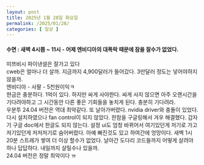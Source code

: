 ```yaml
---
layout: post
title: 2025년 1월 28일 화요일
permalink: /2025/01/28/
categories: [ 일상 ]
---
```

#### 수면 : 새벽 4시쯤 ~ 11시 - 어제 엔비디아의 대폭락 때문에 잠을 잘수가 없었다.<br/>
미쯔비시 파이낸셜은 잘가고 있다<br/>
cweb은 얼마나 더 살까. 지금까지 4,900달러가 들어갔다. 3만달러 정도는 넣어야하지 않을까.<br/>
엔비디아 - 사팔 - 5천원이익ㅋ<br/>
현금은 충분하다. 1억이 있다. 하지만 싸게 사야한다. 싸게 사지 않으면 아주 오랜시간을 기다려야하고 그 시간동안 다른 좋은 기회들을 놓치게 된다. 충분히 기다려라.<br/>
우분투 24.04 버전은 역대 최악같다. 또 날아가버렸다. nvidia driver와 충돌이 있었다.<br/>
다시 설치하였으나 fan control이 되지 않았다. 한참을 구글링해서 겨우 해결했다. 갑자기 구글 doc에서 한글도 되지 않는다. 설정 ui도 엄청 바뀌어서 여기있던게 저기로 가고 저기있던게 저저저기로 숨어버렸다. 아예 빠진것도 있고 하여간에 엉망이다. 새벽 1시 20분 스트레가 쌓여 더 이상 할수가 없었다. 날아간 도다리 코드들까지 어떻게 살려야 하나 답답하다. 내일까지 살릴수나 있을까.<br/>
24.04 버전은 정말 최악이다 ㅠ